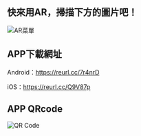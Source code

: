 ## 快來用AR，掃描下方的圖片吧！

![AR菜單](https://may-chang.github.io/AR-Menu/images/Menu.png "Menu")

## APP下載網址

Android：<https://reurl.cc/7r4nrD>

iOS：<https://reurl.cc/Q9V87p>

## APP QRcode

![QR Code](https://may-chang.github.io/AR-Menu/images/雙平台QR.png "QR Code")
